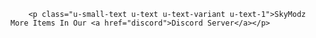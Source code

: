         <p class="u-small-text u-text u-text-variant u-text-1">SkyModz More Items In Our <a href="discord">Discord Server</a></p>
